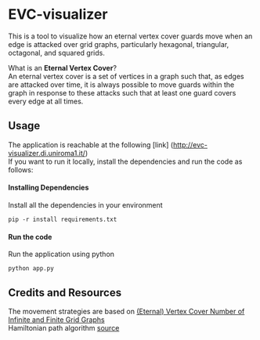 # EVC-visualizer
<p>
This is a tool to visualize how an eternal vertex cover guards move when an edge is attacked over grid graphs, particularly hexagonal, triangular, octagonal, and squared grids.
</p> 
<p> 
What is an <b>Eternal Vertex Cover</b>? </br>
An eternal vertex cover is a set of vertices in a graph such that,
as edges are attacked over time, it is always possible to move
guards within the graph in response to these attacks such that
at least one guard covers every edge at all times.
</p> 

## Usage
The application is reachable at the following [link] (http://evc-visualizer.di.uniroma1.it/) </br>
If you want to run it locally, install the dependencies and run the code as follows:
#### Installing Dependencies
Install all the dependencies in your environment
``` 
pip -r install requirements.txt
```

#### Run the code
Run the application using python
``` 
python app.py
```

## Credits and Resources
The movement strategies are based on [(Eternal) Vertex Cover Number of Infinite and Finite Grid Graphs](https://doi.org/10.48550/arXiv.2209.05102) </br>
Hamiltonian path algorithm [source](https://gist.github.com/mikkelam/ab7966e7ab1c441f947b)
